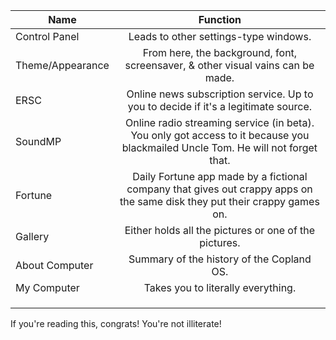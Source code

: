 | Name                     | Function                                                     |
| -------------------------- |:----------------------------------------------------------:|
| Control Panel              | Leads to other settings-type windows. |
| Theme/Appearance           | From here, the background, font, screensaver, & other visual vains can be made.      |
| ERSC                       | Online news subscription service. Up to you to decide if it's a legitimate source.     |
| SoundMP                    | Online radio streaming service (in beta). You only got access to it because you blackmailed Uncle Tom. He will not forget that. |
| Fortune                    | Daily Fortune app made by a fictional company that gives out crappy apps on the same disk they put their crappy games on. |
| Gallery                    | Either holds all the pictures or one of the pictures. |
| About Computer             | Summary of the history of the Copland OS. |
| My Computer                | Takes you to literally everything. |
|  |  |
|  |  |
|  |  |
 





































  <p>If you're reading this, congrats! You're not illiterate! </p>
  <!------------------------------------------------------------------------------>
  <!------------------------------------------------------------------------------>
  <!------------------------------------------------------------------------------>
